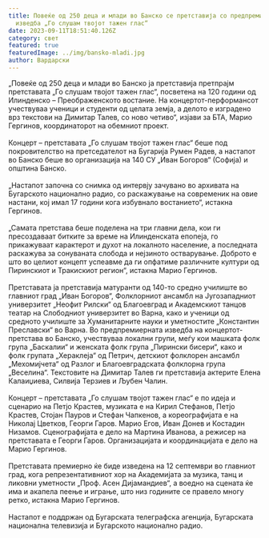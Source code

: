 ```yaml
---
title: Повеќе од 250 деца и млади во Банско се претставија со предпремиерна
  изведба „Го слушам твојот тажен глас“
date: 2023-09-11T18:51:40.126Z
category: свет
featured: true
featuredImage: ../img/bansko-mladi.jpg
author: Вардарски
---
```

<!--StartFragment-->

„Повеќе од 250 деца и млади во Банско ја претставија претпрајм претставата „Го слушам твојот тажен глас“, посветена на 120 години од Илинденско – Преображенското востание. На концертот-перформансот учествуваа ученици и студенти од целата земја, а делото е изградено врз текстови на Димитар Талев, со ново четиво“, изјави за БТА, Марио Гергинов, координаторот на обемниот проект.\
\
Концерт – претставата „Го слушам твојот тажен глас“ беше под покровителство на претседателот на Бугарија Румен Радев, а настапот во Банско беше во организација на 140 СУ „Иван Богоров“ (Софија) и општина Банско.\
\
„Настапот започна со снимка од интервју зачувано во архивата на Бугарското национално радио, со раскажување на современик на овие настани, кој имал 17 години кога избувнало востанието“, истакна Гергинов.\
\
„Самата претстава беше поделена на три главни дела, кои ги пресоздаваат битките за време на Илинденската епопеја, го прикажуваат карактерот и духот на локалното население, а последната раскажува за сонуваната слобода и нејзиното остварување. Доброто е што во целиот концепт успеавме да ги опфатиме различните култури од Пиринскиот и Тракискиот регион“, истакна Марио Гергинов.\
\
Претставата ја претставија матуранти од 140-то средно училиште во главниот град „Иван Богоров“, Фолклорниот ансамбл на Југозападниот универзитет „Неофит Рилски“ од Благоевград и Академскиот танцов театар на Слободниот универзитет во Варна, како и ученици од средното училиште за Хуманитарните науки и уметностите „Константин Преславски“ во Варна. Во предпремиерната изведба на концертот-претстава во Банско, учествуваа локални групи, меѓу кои машката фолк група „Баскалии“ и женската фолк група „Пирински бисери“, како и фолк групата „Хераклеја“ од Петрич, детскиот фолклорен ансамбл „Мехомијчета“ од Разлог и Благоевградската фолклорна група „Веселина“. Текстовите на Димитар Талев ги претставија актерите Елена Калаиџиева, Силвија Терзиев и Љубен Чалин.\
\
Концерт – претставата „Го слушам твојот тажен глас“ е по идеја и сценарио на Петјо Крастев, музиката е на Кирил Стефанов, Петјо Крастев, Стојан Пауров и Стефан Чапкенов, а кореографијата е на Николај Цветков, Георги Гаров. Марио Егов, Иван Донев и Костадин Низамов. Сценографијата е дело на Мартина Иванова, а режисер на претставата е Георги Гаров. Организацијата и координацијата е дело на Марио Гергинов.\
\
Претставата премиерно ќе биде изведена на 12 септември во главниот град, кога репрезентативниот хор на Академијата за музика, танц и ликовни уметности „Проф. Асен Дијамандиев“, а воедно на сцената ќе има и акапела пеење и играње, што низ годините се правело многу ретко, истакна Марио Гергинов.\
\
Настапот е поддржан од Бугарската телеграфска агенција, Бугарската национална телевизија и Бугарското национално радио.

<!--EndFragment-->